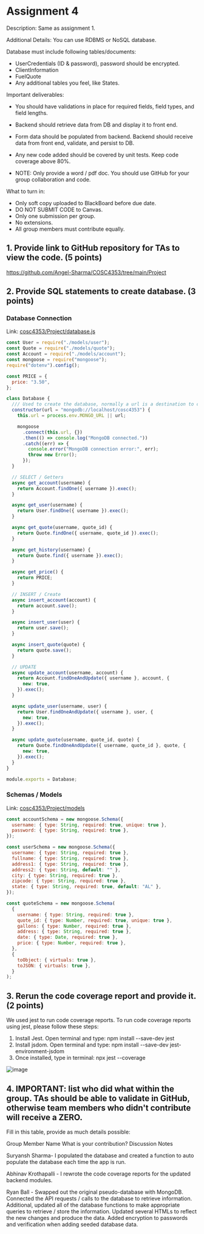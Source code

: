 # Assignment 4

Description:
Same as assignment 1.

Additional Details:
You can use RDBMS or NoSQL database.

Database must include following tables/documents:

- UserCredentials (ID & password), password should be encrypted.
- ClientInformation
- FuelQuote
- Any additional tables you feel, like States.

Important deliverables:

- You should have validations in place for required fields, field types, and field lengths.
- Backend should retrieve data from DB and display it to front end.
- Form data should be populated from backend. Backend should receive data from front end, validate, and persist to DB.
- Any new code added should be covered by unit tests. Keep code coverage above 80%.

- NOTE: Only provide a word / pdf doc. You should use GitHub for your group collaboration and code.

What to turn in:

- Only soft copy uploaded to BlackBoard before due date.
- DO NOT SUBMIT CODE to Canvas.
- Only one submission per group.
- No extensions.
- All group members must contribute equally.

## 1. Provide link to GitHub repository for TAs to view the code. (5 points)

https://github.com/Angel-Sharma/COSC4353/tree/main/Project

## 2. Provide SQL statements to create database. (3 points)

### Database Connection

Link: [cosc4353/Project/database.js](https://github.com/Ohkthx/cosc4353/blob/main/Project/database.js)

```javascript
const User = require("./models/user");
const Quote = require("./models/quote");
const Account = require("./models/account");
const mongoose = require("mongoose");
require("dotenv").config();

const PRICE = {
  price: "3.50",
};

class Database {
  /// Used to create the database, normally a url is a destination to connect to.
  constructor(url = "mongodb://localhost/cosc4353") {
    this.url = process.env.MONGO_URL || url;

    mongoose
      .connect(this.url, {})
      .then(() => console.log("MongoDB connected."))
      .catch((err) => {
        console.error("MongoDB connection error:", err);
        throw new Error();
      });
  }

  // SELECT / Getters
  async get_account(username) {
    return Account.findOne({ username }).exec();
  }

  async get_user(username) {
    return User.findOne({ username }).exec();
  }

  async get_quote(username, quote_id) {
    return Quote.findOne({ username, quote_id }).exec();
  }

  async get_history(username) {
    return Quote.find({ username }).exec();
  }

  async get_price() {
    return PRICE;
  }

  // INSERT / Create
  async insert_account(account) {
    return account.save();
  }

  async insert_user(user) {
    return user.save();
  }

  async insert_quote(quote) {
    return quote.save();
  }

  // UPDATE
  async update_account(username, account) {
    return Account.findOneAndUpdate({ username }, account, {
      new: true,
    }).exec();
  }

  async update_user(username, user) {
    return User.findOneAndUpdate({ username }, user, {
      new: true,
    }).exec();
  }

  async update_quote(username, quote_id, quote) {
    return Quote.findOneAndUpdate({ username, quote_id }, quote, {
      new: true,
    }).exec();
  }
}

module.exports = Database;
```

### Schemas / Models

Link: [cosc4353/Project/models](https://github.com/Ohkthx/cosc4353/tree/main/Project/models)

```javascript
const accountSchema = new mongoose.Schema({
  username: { type: String, required: true, unique: true },
  password: { type: String, required: true },
});

const userSchema = new mongoose.Schema({
  username: { type: String, required: true },
  fullname: { type: String, required: true },
  address1: { type: String, required: true },
  address2: { type: String, default: "" },
  city: { type: String, required: true },
  zipcode: { type: String, required: true },
  state: { type: String, required: true, default: "AL" },
});

const quoteSchema = new mongoose.Schema(
  {
    username: { type: String, required: true },
    quote_id: { type: Number, required: true, unique: true },
    gallons: { type: Number, required: true },
    address: { type: String, required: true },
    date: { type: Date, required: true },
    price: { type: Number, required: true },
  },
  {
    toObject: { virtuals: true },
    toJSON: { virtuals: true },
  }
);
```

## 3. Rerun the code coverage report and provide it. (2 points)

We used jest to run code coverage reports. To run code coverage reports using jest, please follow these steps:

1.  Install Jest. Open terminal and type: npm install --save-dev jest
2.  Install jsdom. Open terminal and type: npm install --save-dev jest-environment-jsdom
3.  Once installed, type in terminal: npx jest --coverage

![image](https://github.com/Angel-Sharma/COSC4353/assets/159072900/d0592ac4-b0e6-4535-9a98-8c013ff20a22)

## 4. IMPORTANT: list who did what within the group. TAs should be able to validate in GitHub, otherwise team members who didn't contribute will receive a ZERO.

Fill in this table, provide as much details possible:

Group Member Name
What is your contribution?
Discussion Notes

Suryansh Sharma- I populated the database and created a function to auto populate the database each time the
app is run.

Abhinav Krothapalli - I rewrote the code coverage reports for the updated backend modules.

Ryan Ball - Swapped out the original pseudo-database with MongoDB. Connected the API requests / calls to the database to retrieve information. Additional, updated all of the database functions to make appropriate queries to retrieve / store the information. Updated several HTMLs to reflect the new changes and produce the data. Added encryption to passwords and verification when adding seeded database data.
